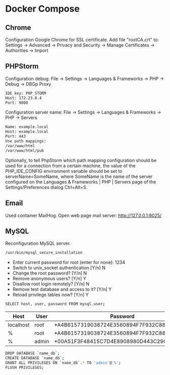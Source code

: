 # Docker Compose

## Chrome
Configuration Google Chrome for SSL certificate.
Add file "rootCA.crt" to: Settings -> Advanced -> Privacy and Security -> Manage Certificates -> Authorities -> Import

## PHPStorm
Configuration debug: File -> Settings -> Languages & Frameworks -> PHP -> Debug -> DBGp Proxy
```sh
IDE key: PHP_STORM
Host: 172.23.0.4
Port: 9000
```
Configuration server name: File -> Settings -> Languages & Frameworks -> PHP -> Servers
```sh
Name: example.local
Host: example.local
Port: 443
Use path mappings:
/var/www/html
/var/www/html/pub
```
Optionally, to tell PhpStorm which path mapping configuration should be used for a connection from a certain machine, the value of the PHP_IDE_CONFIG environment variable should be set to serverName=SomeName, where SomeName is the name of the server configured on the Languages & Frameworks | PHP | Servers page of the Settings/Preferences dialog Ctrl+Alt+S.

## Email
Used container MailHog. Open web page mail server: http://127.0.0.1:8025/

## MySQL
Reconfiguration MySQL server.
```sh
/usr/bin/mysql_secure_installation
```
  - Enter current password for root (enter for none): 1234
  - Switch to unix_socket authentication [Y/n]        N
  - Change the root password? [Y/n]                   N
  - Remove anonymous users? [Y/n]                     Y
  - Disallow root login remotely? [Y/n]               N
  - Remove test database and access to it? [Y/n]      Y
  - Reload privilege tables now? [Y/n]                Y
```sh
SELECT host, user, password FROM mysql.user;
```
| Host      | User  | Password                                  |
|-----------|-------|-------------------------------------------|
| localhost | root  | *A4B6157319038724E3560894F7F932C8886EBFCF |
| %         | root  | *A4B6157319038724E3560894F7F932C8886EBFCF |
| %         | admin | *00A51F3F48415C7D4E8908980D443C29C69B60C9 |
```sh
DROP DATABASE `name_db`;
CREATE DATABASE `name_db`;
GRANT ALL PRIVILEGES ON `name_db`.* TO 'admin'@'%';
FLUSH PRIVILEGES;
```

